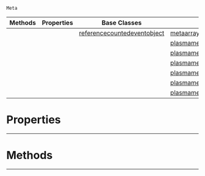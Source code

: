  `Meta`

|Methods|Properties|Base Classes|Derived Classes|
|---|---|---|---|
| | |[referencecountedeventobject](https://plasmaengine.github.io/PlasmaDocs/Plasma1/C++/code_reference/class_reference/referencecountedeventobject.md)|[metaarraywrapper](https://plasmaengine.github.io/PlasmaDocs/Plasma1/C++/code_reference/class_reference/metaarraywrapper.md)|
| | | |[plasmametaarrayanimationclips](https://plasmaengine.github.io/PlasmaDocs/Plasma1/C++/code_reference/class_reference/plasmametaarrayanimationclips.md)|
| | | |[plasmametaarraycontentlibraryreferencearray](https://plasmaengine.github.io/PlasmaDocs/Plasma1/C++/code_reference/class_reference/plasmametaarraycontentlibraryreferencearray.md)|
| | | |[plasmametaarraynetpropertyinfos](https://plasmaengine.github.io/PlasmaDocs/Plasma1/C++/code_reference/class_reference/plasmametaarraynetpropertyinfos.md)|
| | | |[plasmametaarrayrevisions](https://plasmaengine.github.io/PlasmaDocs/Plasma1/C++/code_reference/class_reference/plasmametaarrayrevisions.md)|
| | | |[plasmametaarraysounds](https://plasmaengine.github.io/PlasmaDocs/Plasma1/C++/code_reference/class_reference/plasmametaarraysounds.md)|
| | | |[plasmametaarraysoundtags](https://plasmaengine.github.io/PlasmaDocs/Plasma1/C++/code_reference/class_reference/plasmametaarraysoundtags.md)|


 #  Properties


---  
 #  Methods


---  
 

 